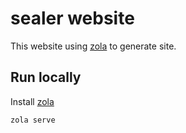 # sealer website

This website using [zola](https://github.com/getzola/zola) to generate site.

## Run locally

Install [zola](https://www.getzola.org/documentation/getting-started/installation/)

```shell script
zola serve
```
